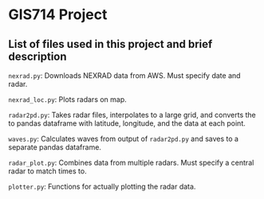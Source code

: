 # GIS714 Project

## List of files used in this project and brief description

`nexrad.py`: Downloads NEXRAD data from AWS. Must specify date and radar.

`nexrad_loc.py`: Plots radars on map.

`radar2pd.py`: Takes radar files, interpolates to a large grid, and converts the to pandas dataframe with latitude, longitude, and the data at each point.

`waves.py`: Calculates waves from output of `radar2pd.py` and saves to a separate pandas dataframe.

`radar_plot.py`: Combines data from multiple radars. Must specify a central radar to match times to.

`plotter.py`: Functions for actually plotting the radar data.
 
